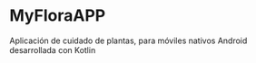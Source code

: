 # MyFloraAPP
 Aplicación de cuidado de plantas, para móviles nativos Android desarrollada con Kotlin
